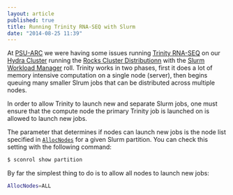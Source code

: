 ```yaml
---
layout: article
published: true
title: Running Trinity RNA-SEQ with Slurm
date: "2014-08-25 11:39"
---
```


At [PSU-ARC](http://www.pdx.edu/arc/academic-and-research-computing) we were having some issues running [Trinity RNA-SEQ](http://trinityrnaseq.sourceforge.net/#Computing_Grid) on our [Hydra Cluster](http://arc-docs.readthedocs.org/en/latest/linux-clusters.html#hydra-cluster) running the [Rocks Cluster Distributionn](http://central6.rocksclusters.org/roll-documentation/base/6.1.1/) with the [Slurm Workload Manager](http://slurm.schedmd.com) roll.  Trinity works in two phases, first it does a lot of memory intensive computation on a single node (server), then begins queuing many smaller Slrum jobs that can be distributed across multiple nodes.

In order to allow Trinity to launch new and separate Slurm jobs, one must ensure that the compute node the primary Trinity job is launched on is allowed to launch new jobs.

The parameter that determines if nodes can launch new jobs is the node list specified in [`AllocNodes`]( http://slurm.schedmd.com/scontrol.html ) for a given Slurm partition.  You can check this setting with the following command:

```sh
$ sconrol show partition
```

By far the simplest thing to do is to allow all nodes to launch new jobs:

```sh
AllocNodes=ALL
```
